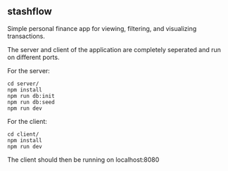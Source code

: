 ## stashflow

Simple personal finance app for viewing, filtering, and visualizing transactions.

The server and client of the application are completely seperated and run on different ports.

For the server:

```
cd server/
npm install
npm run db:init
npm run db:seed
npm run dev
```

For the client:

```
cd client/
npm install
npm run dev
```

The client should then be running on localhost:8080
